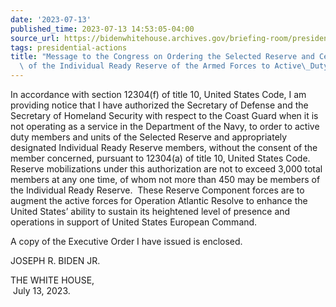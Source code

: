 ```yaml
---
date: '2023-07-13'
published_time: 2023-07-13 14:53:05-04:00
source_url: https://bidenwhitehouse.archives.gov/briefing-room/presidential-actions/2023/07/13/message-to-the-congress-on-ordering-the-selected-reserve-and-certain-members-of-the-individual-ready-reserve-of-the-armed-forces-to-active-duty/
tags: presidential-actions
title: "Message to the Congress on Ordering the Selected Reserve and Certain Members\
  \ of the Individual Ready Reserve of the Armed Forces to Active\_Duty"
---
```

 
In accordance with section 12304(f) of title 10, United States Code, I
am providing notice that I have authorized the Secretary of Defense and
the Secretary of Homeland Security with respect to the Coast Guard when
it is not operating as a service in the Department of the Navy, to order
to active duty members and units of the Selected Reserve and
appropriately designated Individual Ready Reserve members, without the
consent of the member concerned, pursuant to 12304(a) of title 10,
United States Code.  Reserve mobilizations under this authorization are
not to exceed 3,000 total members at any one time, of whom not more than
450 may be members of the Individual Ready Reserve.  These Reserve
Component forces are to augment the active forces for Operation Atlantic
Resolve to enhance the United States’ ability to sustain its heightened
level of presence and operations in support of United States European
Command.

A copy of the Executive Order I have issued is enclosed.

  
JOSEPH R. BIDEN JR.

THE WHITE HOUSE,  
 July 13, 2023.
